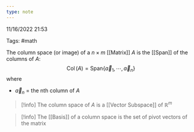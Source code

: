 ```yaml
---
type: note
---
```

11/16/2022 21:53

Tags: #math 

The column space (or image) of a $n\times m$ [[Matrix]] $A$ is the [[Span]] of the columns of $A$:
$$
\operatorname{Col}(A)=\text{Span}\{\vec{a}_1,\cdots,\vec{a}_n\}
$$
where
- $\vec{a}_n$ = the nth column of $A$

>[!info]
>The column space of $A$ is a [[Vector Subspace]] of $\mathbb{R}^m$

>[!info]
>The [[Basis]] of a column space is the set of pivot vectors of the matrix

